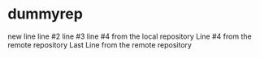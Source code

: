 # dummyrep
new line
line #2
line #3
line #4 from the local repository
Line #4 from the remote repository
Last Line from the remote repository

